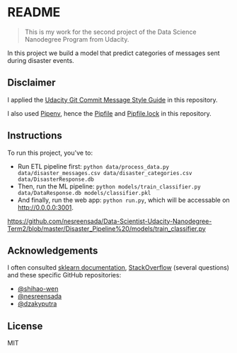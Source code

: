 # README

> This is my work for the second project of the Data Science Nanodegree Program from Udacity.

In this project we build a model that predict categories of messages sent during disaster events.

## Disclaimer

I applied the [Udacity Git Commit Message Style Guide](https://udacity.github.io/git-styleguide/) in this repository.

I also used [Pipenv](https://pipenv-fork.readthedocs.io/en/latest/), hence the [Pipfile](https://github.com/mguidoti/DSND-p1-blog/blob/master/Pipfile) and [Pipfile.lock](https://github.com/mguidoti/DSND-p1-blog/blob/master/Pipfile.lock) in this repository.

## Instructions

To run this project, you've to:

- Run ETL pipeline first: `python data/process_data.py data/disaster_messages.csv data/disaster_categories.csv data/DisasterResponse.db`
- Then, run the ML pipeline: `python models/train_classifier.py data/DataResponse.db models/classifier.pkl`
- And finally, run the web app: `python run.py`, which will be accessable on http://0.0.0.0:3001.

https://github.com/nesreensada/Data-Scientist-Udacity-Nanodegree-Term2/blob/master/Disaster_Pipeline%20/models/train_classifier.py

## Acknowledgements

I often consulted [sklearn documentation](https://scikit-learn.org/stable/index.html), [StackOverflow](https://stackoverflow.com/) (several questions) and these specific GitHub repositories:

- [@shihao-wen](https://github.com/shihao-wen/Udacity-DSND)
- [@nesreensada](https://github.com/nesreensada/Data-Scientist-Udacity-Nanodegree-Term2)
- [@dzakyputra](https://github.com/dzakyputra/udacity-data-scientist-nanodegree)

## License
MIT